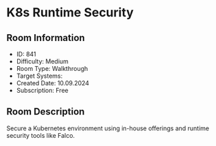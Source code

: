 ﻿# K8s Runtime Security

## Room Information
- ID: 841
- Difficulty: Medium
- Room Type: Walkthrough
- Target Systems: 
- Created Date: 10.09.2024
- Subscription: Free

## Room Description
Secure a Kubernetes environment using in-house offerings and runtime security tools like Falco.
